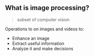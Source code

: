 ## What is image processing?
> subset of computer vision

Operations to on images and videos to:
- Enhance an image
- Extract useful information
- Analyze it and make decisions
